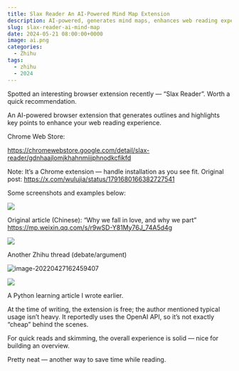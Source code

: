 ```yaml
---
title: Slax Reader An AI-Powered Mind Map Extension
description: AI-powered, generates mind maps, enhances web reading experience
slug: slax-reader-ai-mind-map
date: 2024-05-21 08:00:00+0000
image: ai.png
categories:
  - Zhihu
tags:
  - zhihu
  - 2024
---
```


Spotted an interesting browser extension recently — “Slax Reader”. Worth a quick recommendation.

An AI-powered browser extension that generates outlines and highlights key points to enhance your web reading experience.

Chrome Web Store:

https://chromewebstore.google.com/detail/slax-reader/gdnhaajlomjkhahnmiijphnodkcfikfd

Note: It’s a Chrome extension — handle installation as you see fit.
Original post: https://x.com/wulujia/status/1791680166382727541

Some screenshots and examples below:

![](https://pic1.zhimg.com/80/v2-39db24d9308f4a3dfa744beb17e153bc_1440w.webp)

Original article (Chinese): “Why we fall in love, and why we part”
https://mp.weixin.qq.com/s/r9wSD-Y‍81My7‍6J_74A5d4g

![](https://pic3.zhimg.com/80/v2-00da50acf969ce2c88159a2ae971a35e_1440w.webp)

Another Zhihu thread (debate/argument)

![image-20220427162459407](https://gqj-blog.oss-cn-beijing.aliyuncs.com/img/image-20220427162459407.png)

![](https://pic2.zhimg.com/80/v2-a57549425bb215496e74433134e87ce5_1440w.webp)

A Python learning article I wrote earlier.

At the time of writing, the extension is free; the author mentioned typical usage isn’t heavy. It reportedly uses the OpenAI API, so it’s not exactly “cheap” behind the scenes.

For quick reads and skimming, the overall experience is solid — nice for building an overview.

Pretty neat — another way to save time while reading.

